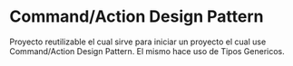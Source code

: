 # Command/Action Design Pattern
Proyecto reutilizable el cual sirve para iniciar un proyecto el cual use Command/Action Design Pattern. El mismo hace uso de Tipos Genericos.
